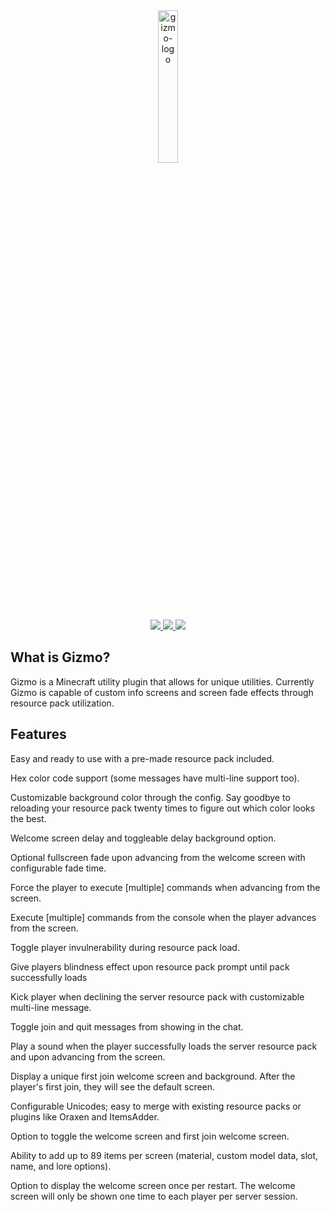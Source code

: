 <div align="center">
  <img width="25%" src="https://jeqo.net/images/gizmo-logo.png" alt="gizmo-logo">
  <br>
</div>

<div align="center">
  <a href="https://jeqo.net/gizmo" alt="jeqo">
    <img src="https://img.shields.io/badge/jeqo.net-gizmo">
  </a>
  <a href="https://www.spigotmc.org/resources/authors/jeqo.9929/" alt="spigot">
    <img src="https://img.shields.io/badge/spigot-bloons">
  </a>
  <a href="https://jeqo.net/discord" alt="discord">
    <img src="https://img.shields.io/discord/902495259517394944?label=discord&logo=discord">
  </a>
</div>

## What is Gizmo?
Gizmo is a Minecraft utility plugin that allows for unique utilities. Currently Gizmo is capable of custom info screens and screen fade effects through resource pack utilization.

## Features
Easy and ready to use with a pre-made resource pack included.

Hex color code support (some messages have multi-line support too).

Customizable background color through the config. Say goodbye to reloading your resource pack twenty times to figure out which color looks the best.

Welcome screen delay and toggleable delay background option.

Optional fullscreen fade upon advancing from the welcome screen with configurable fade time.

Force the player to execute [multiple] commands when advancing from the screen.

Execute [multiple] commands from the console when the player advances from the screen.

Toggle player invulnerability during resource pack load.

Give players blindness effect upon resource pack prompt until pack successfully loads

Kick player when declining the server resource pack with customizable multi-line message.

Toggle join and quit messages from showing in the chat.

Play a sound when the player successfully loads the server resource pack and upon advancing from the screen.

Display a unique first join welcome screen and background. After the player's first join, they will see the default screen.

Configurable Unicodes; easy to merge with existing resource packs or plugins like Oraxen and ItemsAdder.

Option to toggle the welcome screen and first join welcome screen.

Ability to add up to 89 items per screen (material, custom model data, slot, name, and lore options).

Option to display the welcome screen once per restart. The welcome screen will only be shown one time to each player per server session.
